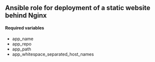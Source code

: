 ## Ansible role for deployment of a static website behind Nginx

#### Required variables
- app_name
- app_repo
- app_path
- app_whitespace_separated_host_names

